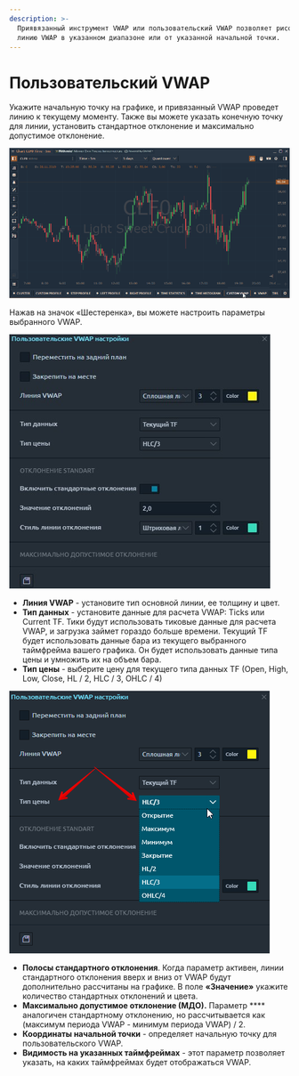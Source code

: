 ```yaml
---
description: >-
  Приявязанный инструмент VWAP или пользовательский VWAP позволяет рисовать
  линию VWAP в указанном диапазоне или от указанной начальной точки.
---
```


# Пользовательский VWAP

Укажите начальную точку на графике, и привязанный VWAP проведет линию к текущему моменту. Также вы можете указать конечную точку для линии, установить стандартное отклонение и максимально допустимое отклонение.

![](../../.gitbook/assets/anchored-vwap.gif)

Нажав на значок «Шестеренка», вы можете настроить параметры выбранного VWAP.

![Настройка параметров выбранного VWAP.](../../.gitbook/assets/polzovatelskii-vwap.jpg)

* **Линия VWAP** - установите тип основной линии, ее толщину и цвет.
* **Тип данных** - установите данные для расчета VWAP: Ticks или Current TF. Тики будут использовать тиковые данные для расчета VWAP, и загрузка займет гораздо больше времени. Текущий TF будет использовать данные бара из текущего выбранного таймфрейма вашего графика. Он будет использовать данные типа цены и умножить их на объем бара.
* **Тип цены** - выберите цену для текущего типа данных TF (Open, High, Low, Close, HL / 2, HLC / 3, OHLC / 4)

![](../../.gitbook/assets/polzovatelskie-vwap-nastroiki.png)

* **Полосы стандартного отклонения**. Когда параметр активен, линии стандартного отклонения вверх и вниз от VWAP будут дополнительно рассчитаны на графике. В поле **«Значение»** укажите количество стандартных отклонений и цвета.
* **Максимально допустимое отклонение (МДО).** Параметр **** аналогичен стандартному отклонению, но рассчитывается как (максимум периода VWAP - минимум периода VWAP) / 2.
* **Координаты начальной точки** - определяет начальную точку для пользовательского VWAP.
* **Видимость на указанных таймфреймах** - этот параметр позволяет указать, на каких таймфреймах будет отображаться VWAP.
